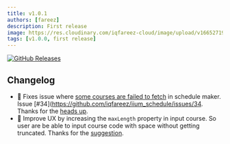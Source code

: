 ```yaml
---
title: v1.0.1
authors: [fareez]
description: First release
image: https://res.cloudinary.com/iqfareez-cloud/image/upload/v1665271970/IIUM%20Schedule/v1.0.1_q2qxsl.png
tags: [v1.0.0, first release]
---
```


[![GitHub Releases](https://img.shields.io/badge/github-release-%23121011.svg?style=for-the-badge&logo=github&logoColor=white)](https://github.com/iqfareez/iium_schedule/releases/tag/1.0.1%2B16)

## Changelog

- :bug: Fixes issue where [some courses are failed to fetch](https://twitter.com/ammarputeraa/status/1578780255833423872?s=20&t=IUCXf0DhgstoWb2jiZED-w) in schedule maker. Issue [#34](https://github.com/iqfareez/iium_schedule/issues/34. Thanks for the [heads up]().
- :children_crossing: Improve UX by increasing the `maxLength` property in input course. So user are be able to input course code with space without getting truncated. Thanks for the [suggestion](https://twitter.com/dannish__/status/1578824019834376193?s=20&t=IUCXf0DhgstoWb2jiZED-w).

